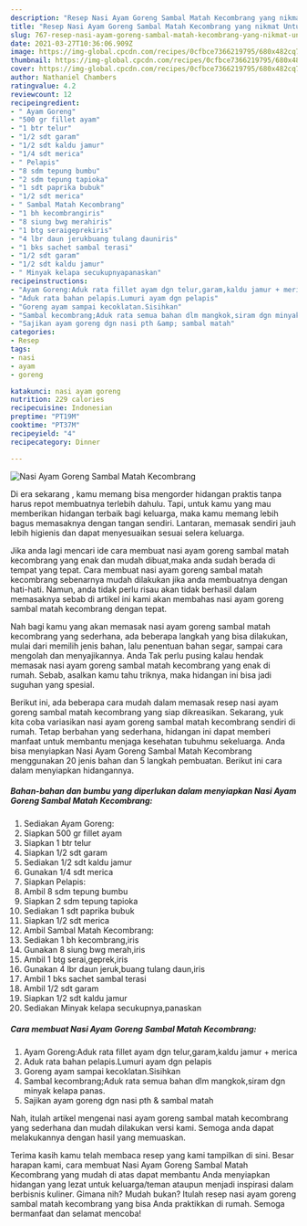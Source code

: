 ```yaml
---
description: "Resep Nasi Ayam Goreng Sambal Matah Kecombrang yang nikmat Untuk Jualan"
title: "Resep Nasi Ayam Goreng Sambal Matah Kecombrang yang nikmat Untuk Jualan"
slug: 767-resep-nasi-ayam-goreng-sambal-matah-kecombrang-yang-nikmat-untuk-jualan
date: 2021-03-27T10:36:06.909Z
image: https://img-global.cpcdn.com/recipes/0cfbce7366219795/680x482cq70/nasi-ayam-goreng-sambal-matah-kecombrang-foto-resep-utama.jpg
thumbnail: https://img-global.cpcdn.com/recipes/0cfbce7366219795/680x482cq70/nasi-ayam-goreng-sambal-matah-kecombrang-foto-resep-utama.jpg
cover: https://img-global.cpcdn.com/recipes/0cfbce7366219795/680x482cq70/nasi-ayam-goreng-sambal-matah-kecombrang-foto-resep-utama.jpg
author: Nathaniel Chambers
ratingvalue: 4.2
reviewcount: 12
recipeingredient:
- " Ayam Goreng"
- "500 gr fillet ayam"
- "1 btr telur"
- "1/2 sdt garam"
- "1/2 sdt kaldu jamur"
- "1/4 sdt merica"
- " Pelapis"
- "8 sdm tepung bumbu"
- "2 sdm tepung tapioka"
- "1 sdt paprika bubuk"
- "1/2 sdt merica"
- " Sambal Matah Kecombrang"
- "1 bh kecombrangiris"
- "8 siung bwg merahiris"
- "1 btg seraigeprekiris"
- "4 lbr daun jerukbuang tulang dauniris"
- "1 bks sachet sambal terasi"
- "1/2 sdt garam"
- "1/2 sdt kaldu jamur"
- " Minyak kelapa secukupnyapanaskan"
recipeinstructions:
- "Ayam Goreng:Aduk rata fillet ayam dgn telur,garam,kaldu jamur + merica"
- "Aduk rata bahan pelapis.Lumuri ayam dgn pelapis"
- "Goreng ayam sampai kecoklatan.Sisihkan"
- "Sambal kecombrang;Aduk rata semua bahan dlm mangkok,siram dgn minyak kelapa panas."
- "Sajikan ayam goreng dgn nasi pth &amp; sambal matah"
categories:
- Resep
tags:
- nasi
- ayam
- goreng

katakunci: nasi ayam goreng 
nutrition: 229 calories
recipecuisine: Indonesian
preptime: "PT19M"
cooktime: "PT37M"
recipeyield: "4"
recipecategory: Dinner

---
```



![Nasi Ayam Goreng Sambal Matah Kecombrang](https://img-global.cpcdn.com/recipes/0cfbce7366219795/680x482cq70/nasi-ayam-goreng-sambal-matah-kecombrang-foto-resep-utama.jpg)

Di era  sekarang , kamu memang bisa mengorder hidangan praktis tanpa harus repot membuatnya terlebih dahulu. Tapi, untuk kamu yang mau memberikan hidangan terbaik bagi keluarga, maka kamu memang lebih bagus memasaknya dengan tangan sendiri. Lantaran, memasak sendiri jauh lebih higienis dan dapat menyesuaikan sesuai selera keluarga.

Jika anda lagi mencari ide cara membuat nasi ayam goreng sambal matah kecombrang yang enak dan mudah dibuat,maka anda sudah berada di tempat yang tepat. Cara membuat nasi ayam goreng sambal matah kecombrang  sebenarnya mudah dilakukan jika anda membuatnya dengan hati-hati. Namun, anda tidak perlu risau akan tidak berhasil dalam memasaknya 
sebab di artikel ini kami akan membahas nasi ayam goreng sambal matah kecombrang dengan tepat.  



Nah bagi kamu yang akan memasak nasi ayam goreng sambal matah kecombrang yang sederhana, ada beberapa langkah yang bisa dilakukan, mulai dari memilih jenis bahan, lalu penentuan bahan segar, sampai cara mengolah dan menyajikannya. Anda Tak perlu pusing kalau hendak memasak nasi ayam goreng sambal matah kecombrang yang enak di rumah. Sebab, asalkan kamu  tahu triknya, maka hidangan ini bisa jadi suguhan yang spesial.

Berikut ini, ada beberapa cara mudah dalam memasak resep nasi ayam goreng sambal matah kecombrang yang siap dikreasikan. Sekarang, yuk kita coba variasikan nasi ayam goreng sambal matah kecombrang sendiri di rumah. Tetap berbahan yang sederhana, hidangan ini dapat memberi manfaat untuk membantu menjaga kesehatan tubuhmu sekeluarga. Anda bisa menyiapkan Nasi Ayam Goreng Sambal Matah Kecombrang menggunakan 20 jenis bahan dan 5 langkah pembuatan. Berikut ini cara dalam menyiapkan hidangannya.

<!--inarticleads1-->

##### Bahan-bahan dan bumbu yang diperlukan dalam menyiapkan Nasi Ayam Goreng Sambal Matah Kecombrang:

1. Sediakan  Ayam Goreng:
1. Siapkan 500 gr fillet ayam
1. Siapkan 1 btr telur
1. Siapkan 1/2 sdt garam
1. Sediakan 1/2 sdt kaldu jamur
1. Gunakan 1/4 sdt merica
1. Siapkan  Pelapis:
1. Ambil 8 sdm tepung bumbu
1. Siapkan 2 sdm tepung tapioka
1. Sediakan 1 sdt paprika bubuk
1. Siapkan 1/2 sdt merica
1. Ambil  Sambal Matah Kecombrang:
1. Sediakan 1 bh kecombrang,iris
1. Gunakan 8 siung bwg merah,iris
1. Ambil 1 btg serai,geprek,iris
1. Gunakan 4 lbr daun jeruk,buang tulang daun,iris
1. Ambil 1 bks sachet sambal terasi
1. Ambil 1/2 sdt garam
1. Siapkan 1/2 sdt kaldu jamur
1. Sediakan  Minyak kelapa secukupnya,panaskan




<!--inarticleads2-->

##### Cara membuat Nasi Ayam Goreng Sambal Matah Kecombrang:

1. Ayam Goreng:Aduk rata fillet ayam dgn telur,garam,kaldu jamur + merica
1. Aduk rata bahan pelapis.Lumuri ayam dgn pelapis
1. Goreng ayam sampai kecoklatan.Sisihkan
1. Sambal kecombrang;Aduk rata semua bahan dlm mangkok,siram dgn minyak kelapa panas.
1. Sajikan ayam goreng dgn nasi pth &amp; sambal matah




Nah, itulah artikel mengenai  nasi ayam goreng sambal matah kecombrang  yang sederhana dan mudah dilakukan versi kami. Semoga anda dapat melakukannya dengan hasil yang memuaskan. 

Terima kasih kamu telah membaca resep yang kami tampilkan di sini. Besar harapan kami, cara membuat  Nasi Ayam Goreng Sambal Matah Kecombrang yang mudah di atas dapat membantu Anda menyiapkan hidangan yang lezat untuk keluarga/teman ataupun menjadi inspirasi dalam berbisnis kuliner. Gimana nih? Mudah bukan? Itulah resep nasi ayam goreng sambal matah kecombrang yang bisa Anda praktikkan di rumah. Semoga bermanfaat dan selamat mencoba!

